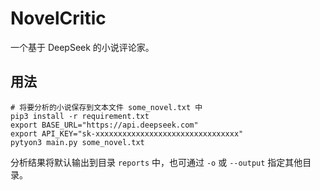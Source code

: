 # NovelCritic

一个基于 DeepSeek 的小说评论家。

## 用法

```shell
# 将要分析的小说保存到文本文件 some_novel.txt 中
pip3 install -r requirement.txt
export BASE_URL="https://api.deepseek.com"
export API_KEY="sk-xxxxxxxxxxxxxxxxxxxxxxxxxxxxxxxx"
pytyon3 main.py some_novel.txt
```

分析结果将默认输出到目录 `reports` 中，也可通过 `-o` 或 `--output` 指定其他目录。
